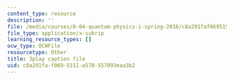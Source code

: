 ```yaml
---
content_type: resource
description: ''
file: /media/courses/8-04-quantum-physics-i-spring-2016/c8a291faf0695151a570557093eaa3b2_vFZeh8bMx58.vtt
file_type: application/x-subrip
learning_resource_types: []
ocw_type: OCWFile
resourcetype: Other
title: 3play caption file
uid: c8a291fa-f069-5151-a570-557093eaa3b2
---
```

